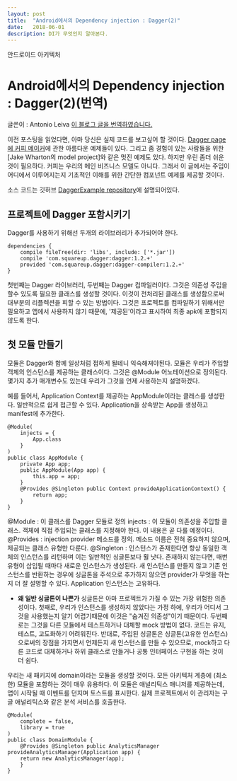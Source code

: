 ```yaml
---
layout: post
title:  "Android에서의 Dependency injection : Dagger(2)"
date:   2018-06-01
description: DI가 무엇인지 알아본다.
---
```

<p class="intro"><span class="dropcap">안</span>드로이드 아키텍처</p>

# Android에서의 Dependency injection : Dagger(2)(번역)

글쓴이 : Antonio Leiva
[이 블로그 글을 번역하였습니다.](https://antonioleiva.com/dagger-android-part-2/)

이전 포스팅을 읽었다면, 아마 당신은 실제 코드를 보고싶어 할 것이다. [Dagger page에 커피 메이커](https://github.com/square/dagger/tree/master/examples/simple)에 관한 아름다운 예제들이 있다. 그리고 좀 경험이 있는 사람들을 위한 [Jake Wharton의 model project]와 같은 멋진 예제도 있다. 하지만 우린 좀더 쉬운 것이 필요하다. 커피는 우리의 메인 비즈니스 모델도 아니다. 그래서 이 글에서는 주입이 어디에서 이루어지는지 기초적인 이해를 위한 간단한 컴포넌트 예제를 제공할 것이다.

소스 코드는 깃허브 [DaggerExample repository](https://github.com/antoniolg/DaggerExample)에 설명되어있다.

## 프로젝트에 Dagger 포함시키기
Dagger를 사용하기 위해선 두개의 라이브러리가 추가되어야 한다.
~~~
dependencies {
	compile fileTree(dir: 'libs', include: ['*.jar'])
    compile 'com.squareup.dagger:dagger:1.2.+'
    provided 'com.squareup.dagger:dagger-compiler:1.2.+'
}
~~~
첫번째는 Dagger 라이브러리, 두번째는 Dagger 컴파일러이다. 그것은 의존성 주입을 할수 있도록 필요한 클래스를 생성할 것이다. 이것이 전처리된 클래스를 생성함으로써 대부분의 리플렉션을 피할 수 있는 방법이다. 그것은 프로젝트를 컴파일하기 위해서만 필요하고 앱에서 사용하지 않기 때문에, '제공된'이라고 표시하여 최종 apk에 포함되지 않도록 한다.

## 첫 모듈 만들기
모듈은 Dagger와 함께 일상처럼 접하게 될테니 익숙해져야된다. 모듈은 우리가 주입할 객체의 인스턴스를 제공하는 클래스이다. 그것은 @Module 어노테이션으로 정의된다. 몇가지 추가 매개변수도 있는데 우리가 그것을 언제 사용하는지 설명하겠다.

예를 들어서, Application Context를 제공하는 AppModule이라는 클래스를 생성한다. 일반적으로 쉽게 접근할 수 있다. Application을 상속받는 App을 생성하고 manifest에 추가한다.
~~~
@Module(
	injects = {
    	App.class
    }
)
public class AppModule {
	private App app;
    public AppModule(App app) {
    	this.app = app;
    }
    @Provides @Singleton public Context provideApplicationContext() {
    	return app;
    }
}
~~~
@Module : 이 클래스를 Dagger 모듈로 정의
injects : 이 모듈이 의존성을 주입할 클래스. 객체에 직접 주입되는 클래스를 지정해야 한다. 이 내용은 곧 다룰 예정이다.
@Provides : injection provider 메소드를 정의. 메소드 이름은 전혀 중요하지 않으며, 제공되는 클래스 유형만 다룬다.
@Singleton : 인스턴스가 존재한다면 항상 동일한 객체의 인스턴스를 리턴하며 이는 일반적인 싱글톤보다 훨 낫다. 존재하지 않는다면, 매번 유형이 삽입될 때마다 새로운 인스턴스가 생성된다. 새 인스턴스를 만들지 않고 기존 인스턴스를 반환하는 경우에 싱글톤을 주석으로 추가하지 않으면 provider가 무엇을 하는지 더 잘 설명할 수 있다. Application 인스턴스는 고유하다.

- **왜 일반 싱글톤이 나쁜가**
싱글톤은 아마 프로젝트가 가질 수 있는 가장 위험한 의존성이다. 첫째로, 우리가 인스턴스를 생성하지 않았다는 가정 하에, 우리가 어디서 그것을 사용했는지 알기 어렵기때문에 이것은 "숨겨진 의존성"이기 때문이다. 두번째로는 그것을 다른 모듈에서 테스트하거나 대체할 mock 방법이 없다. 코드는 유지, 테스트, 고도화하기 어려워진다. 반대로, 주입된 싱글톤은 싱글톤(고유한 인스턴스)으로써의 장점을 가지면서 언제든지 새 인스턴스를 만들 수 있으므로, mock하고 다른 코드로 대체하거나 하위 클래스로 만들거나 공통 인터페이스 구현을 하는 것이 더 쉽다.

우리는 새 패키지에 domain이라는 모듈을 생성할 것이다. 모든 아키텍처 계층에 (최소한) 모듈을 포함하는 것이 매우 유용하다. 이 모듈은 애널리틱스 매니저를 제공하는데, 앱이 시작될 때 이벤트를 던지며 토스트를 표시한다. 실제 프로젝트에서 이 관리자는 구글 애널리틱스와 같은 분석 서비스를 호출한다.
~~~
@Module(
	complete = false,
    library = true
)
public class DomainModule {
	@Provides @Singleton public AnalyticsManager provideAnalyticsManager(Application app) {
    return new AnalyticsManager(app);
    }
}
~~~